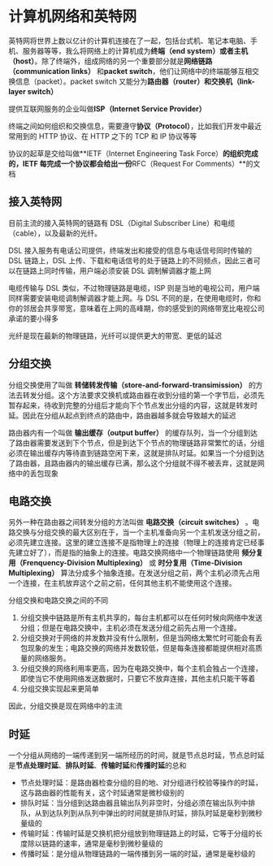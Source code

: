# 计算机网络和英特网

英特网将世界上数以亿计的计算机连接在了一起，包括台式机、笔记本电脑、手机、服务器等等，我么将网络上的计算机成为**终端（end system）或者主机（host）**。除了终端外，组成网络的另一个重要部分就是**网络链路（communication links）** 和**packet switch**，他们让网络中的终端能够互相交换信息（packet）。packet switch 又能分为**路由器（router）**和**交换机（link-layer switch）**

提供互联网服务的企业叫做**ISP（Internet Service Provider）**

终端之间如何组织和交换信息，需要遵守**协议（Protocol）**，比如我们开发中最近常用到的 HTTP 协议、在 HTTP 之下的 TCP 和 IP 协议等等

协议的起草是交给叫做**IETF（Internet Engineering Task Force）**的组织完成的，IETF 每完成一个协议都会给出一份**RFC（Request For Comments）**的文档

## 接入英特网

目前主流的接入英特网的链路有 DSL（Digital Subscriber Line）和电缆（cable），以及最新的光纤。

DSL 接入服务有电话公司提供，终端发出和接受的信息与电话信号同时传输的 DSL 链路上，DSL 上传、下载和电话信号的处于链路上的不同频点，因此三者可以在链路上同时传输，用户端必须安装 DSL 调制解调器才能上网

电缆传输与 DSL 类似，不过物理链路是电缆，ISP 则是当地的电视公司，用户端同样需要安装电缆调制解调器才能上网。与 DSL 不同的是，在使用电缆时，你和你的邻居会共享带宽，意味着在上网的高峰期，你的感受到的网络带宽比电视公司承诺的要小得多

光纤是现在最新的物理链路，光纤可以提供更大的带宽、更低的延迟

## 分组交换
分组交换使用了叫做 **转储转发传输（store-and-forward-transimission）**  的方法去转发分组。这个方法要求交换机或路由器在收到分组的第一个字节后，必须先暂存起来，待收到完整的分组后才能向下个节点发出分组的内容，这就是转发时延。因此在分组从起点到终点的路由中，路由器越多就会导致越大的延迟

路由器内有一个叫做 **输出缓存（output buffer）** 的缓存队列，当一个分组到达了路由器需要发送到下个节点，但是到达下个节点的物理链路非常繁忙的话，分组必须在输出缓存内等待直到链路空闲下来，这就是排队时延。如果当一个分组到达了路由器，且路由器内的输出缓存已满，那么这个分组就不得不被丢弃，这就是网络中的丢包现象

## 电路交换
另外一种在路由器之间转发分组的方法叫做 **电路交换（circuit switches）** 。电路交换与分组交换的最大区别在于，当一个主机准备向另一个主机发送分组之前，必须先建立连接。这里的建立连接不是指物理上的连接（物理上的连接肯定已经事先建立好了），而是指的抽象上的连接。电路交换网络中一个物理链路使用 **频分复用（Frenquency-Division Multiplexing）** 或 **时分复用（Time-Division Multiplexing）** 算法分成多个抽象连接。在发送分组之前，两个主机必须先占用一个连接，在主机放弃这个之前之前，任何其他主机不能使用这个连接。

分组交换和电路交换之间的不同

1. 分组交换中链路是所有主机共享的，每台主机都可以在任何时候向网络中发送分组；但是在电路交换中，主机必须在发送分组之前先占用一个连接。
2. 分组交换对于网络的并发数并没有什么限制，但是当网络太繁忙时可能会有丢包现象的发生；电路交换的网络并发数较低，但是每条连接都能提供相对高质量的网络服务。
3. 分组交换的网络利用率更高，因为在电路交换中，每个主机会独占一个连接，即使当它不使用网络发送数据时，只要它不放弃连接，其他主机只能干等着
4. 分组交换实现起来更简单

因此，分组交换是现在网络中的主流

## 时延

一个分组从网络的一端传递到另一端所经历的时间，就是节点总时延，节点总时延是**节点处理时延**、**排队时延**、**传输时延**和**传播时延**的总和

- 节点处理时延：是路由器检查分组的目的地、对分组进行校验等操作的时延，这与路由器的性能有关，这个时延通常是微秒级别的
- 排队时延：当分组到达路由器且输出队列非空时，分组必须在输出队列中排队，从到达队列到从队列中弹出的时间就是排队时延，排队时延是毫秒到微秒量级的
- 传输时延：传输时延是交换机把分组放到物理链路上的时延，它等于分组的长度除以链路的速率，通常是毫秒到微秒量级的
- 传播时延：是分组从物理链路的一端传播到另一端的时延，通常是毫秒级的

